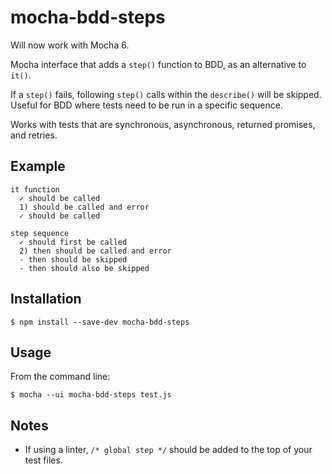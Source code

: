 # mocha-bdd-steps

Will now work with Mocha 6.

Mocha interface that adds a `step()` function to BDD, as an alternative to `it()`.

If a `step()` fails, following `step()` calls within the `describe()` will be skipped. Useful for BDD where tests need to be run in a specific sequence.

Works with tests that are synchronous, asynchronous, returned promises, and retries.

## Example

```
it function
  ✓ should be called
  1) should be called and error
  ✓ should be called

step sequence
  ✓ should first be called
  2) then should be called and error
  - then should be skipped
  - then should also be skipped
```

## Installation

    $ npm install --save-dev mocha-bdd-steps


## Usage

From the command line:

    $ mocha --ui mocha-bdd-steps test.js

## Notes
- If using a linter, `/* global step */` should be added to the top of your test files.
